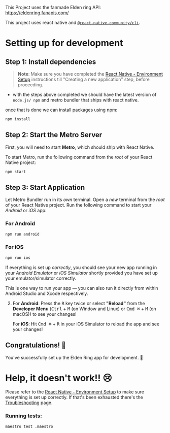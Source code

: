 This Project uses the fanmade Elden ring API: https://eldenring.fanapis.com/ 

This project uses react native and [`@react-native-community/cli`](https://github.com/react-native-community/cli).

# Setting up for development 

## Step 1: Install dependencies

>**Note**: Make sure you have completed the [React Native - Environment Setup](https://reactnative.dev/docs/environment-setup) instructions till "Creating a new application" step, before proceeding.

- with the steps above completed we should have the latest version of `node.js/ npm` and metro bundler that ships with react native.
  
once that is done we can install packages using npm:

```bash
npm install
```

## Step 2: Start the Metro Server
First, you will need to start **Metro**, which should ship with React Native.

To start Metro, run the following command from the _root_ of your React Native project:

```bash
npm start

```

## Step 3: Start Application

Let Metro Bundler run in its _own_ terminal. Open a _new_ terminal from the _root_ of your React Native project. Run the following command to start your _Android_ or _iOS_ app:

### For Android

```bash
npm run android
```

### For iOS

```bash
npm run ios
```

If everything is set up _correctly_, you should see your new app running in your _Android Emulator_ or _iOS Simulator_ shortly provided you have set up your emulator/simulator correctly.

This is one way to run your app — you can also run it directly from within Android Studio and Xcode respectively.

2. For **Android**: Press the <kbd>R</kbd> key twice or select **"Reload"** from the **Developer Menu** (<kbd>Ctrl</kbd> + <kbd>M</kbd> (on Window and Linux) or <kbd>Cmd ⌘</kbd> + <kbd>M</kbd> (on macOS)) to see your changes!

   For **iOS**: Hit <kbd>Cmd ⌘</kbd> + <kbd>R</kbd> in your iOS Simulator to reload the app and see your changes!

## Congratulations! :tada:

You've successfully set up the Elden Ring app for development. :partying_face:


# Help, it doesn't work!! 😢

Please refer to the [React Native - Environment Setup](https://reactnative.dev/docs/environment-setup) to make sure everything is set up correctly.
If that's been exhausted there's the [Troubleshooting](https://reactnative.dev/docs/troubleshooting) page.

### Running tests:

```bash
maestro test .maestro
```


